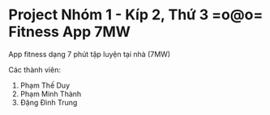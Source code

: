 # Project Nhóm 1 - Kíp 2, Thứ 3 =o@o= Fitness App 7MW 

App fitness dạng 7 phút tập luyện tại nhà (7MW)

Các thành viên:
1. Phạm Thế Duy
2. Phạm Minh Thành
3. Đặng Đình Trung
